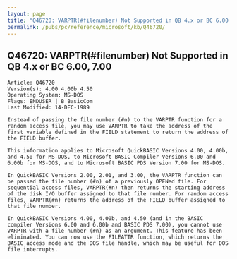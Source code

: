 ```yaml
---
layout: page
title: "Q46720: VARPTR(#filenumber) Not Supported in QB 4.x or BC 6.00, 7.00"
permalink: /pubs/pc/reference/microsoft/kb/Q46720/
---
```


## Q46720: VARPTR(#filenumber) Not Supported in QB 4.x or BC 6.00, 7.00

	Article: Q46720
	Version(s): 4.00 4.00b 4.50
	Operating System: MS-DOS
	Flags: ENDUSER | B_BasicCom
	Last Modified: 14-DEC-1989
	
	Instead of passing the file number (#n) to the VARPTR function for a
	random access file, you may use VARPTR to take the address of the
	first variable defined in the FIELD statement to return the address of
	the FIELD buffer.
	
	This information applies to Microsoft QuickBASIC Versions 4.00, 4.00b,
	and 4.50 for MS-DOS, to Microsoft BASIC Compiler Versions 6.00 and
	6.00b for MS-DOS, and to Microsoft BASIC PDS Version 7.00 for MS-DOS.
	
	In QuickBASIC Versions 2.00, 2.01, and 3.00, the VARPTR function can
	be passed the file number (#n) of a previously OPENed file. For
	sequential access files, VARPTR(#n) then returns the starting address
	of the disk I/O buffer assigned to that file number. For random access
	files, VARPTR(#n) returns the address of the FIELD buffer assigned to
	that file number.
	
	In QuickBASIC Versions 4.00, 4.00b, and 4.50 (and in the BASIC
	compiler Versions 6.00 and 6.00b and BASIC PDS 7.00), you cannot use
	VARPTR with a file number (#n) as an argument. This feature has been
	eliminated. You can now use the FILEATTR function, which returns the
	BASIC access mode and the DOS file handle, which may be useful for DOS
	file interrupts.
